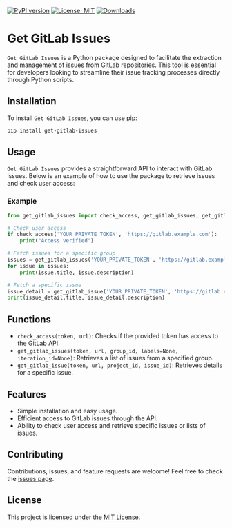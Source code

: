 [![PyPI version](https://badge.fury.io/py/get-gitlab-issues.svg)](https://badge.fury.io/py/get-gitlab-issues)
[![License: MIT](https://img.shields.io/badge/License-MIT-green.svg)](https://opensource.org/licenses/MIT)
[![Downloads](https://static.pepy.tech/badge/get-gitlab-issues)](https://pepy.tech/project/get-gitlab-issues)

# Get GitLab Issues

`Get GitLab Issues` is a Python package designed to facilitate the extraction and management of issues from GitLab repositories. This tool is essential for developers looking to streamline their issue tracking processes directly through Python scripts.

## Installation

To install `Get GitLab Issues`, you can use pip:

```bash
pip install get-gitlab-issues
```

## Usage

`Get GitLab Issues` provides a straightforward API to interact with GitLab issues. Below is an example of how to use the package to retrieve issues and check user access:

### Example

```python
from get_gitlab_issues import check_access, get_gitlab_issues, get_gitlab_issue

# Check user access
if check_access('YOUR_PRIVATE_TOKEN', 'https://gitlab.example.com'):
    print("Access verified")

# Fetch issues for a specific group
issues = get_gitlab_issues('YOUR_PRIVATE_TOKEN', 'https://gitlab.example.com', '123456')
for issue in issues:
    print(issue.title, issue.description)

# Fetch a specific issue
issue_detail = get_gitlab_issue('YOUR_PRIVATE_TOKEN', 'https://gitlab.example.com', '123456', '1')
print(issue_detail.title, issue_detail.description)
```

## Functions

- `check_access(token, url)`: Checks if the provided token has access to the GitLab API.
- `get_gitlab_issues(token, url, group_id, labels=None, iteration_id=None)`: Retrieves a list of issues from a specified group.
- `get_gitlab_issue(token, url, project_id, issue_id)`: Retrieves details for a specific issue.

## Features

- Simple installation and easy usage.
- Efficient access to GitLab issues through the API.
- Ability to check user access and retrieve specific issues or lists of issues.

## Contributing

Contributions, issues, and feature requests are welcome! Feel free to check the [issues page](https://github.com/chigwell/get-gitlab-issues/issues).

## License

This project is licensed under the [MIT License](https://choosealicense.com/licenses/mit/).
